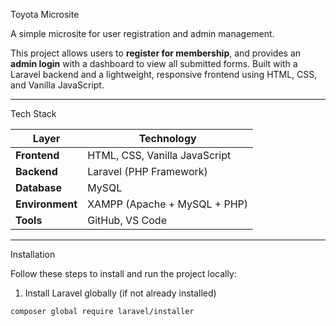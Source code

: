 Toyota Microsite

A simple microsite for user registration and admin management.

This project allows users to **register for membership**, and provides an **admin login** with a dashboard to view all submitted forms. Built with a Laravel backend and a lightweight, responsive frontend using HTML, CSS, and Vanilla JavaScript.

---

Tech Stack

| Layer       | Technology              |
|-------------|--------------------------|
| **Frontend**  | HTML, CSS, Vanilla JavaScript |
| **Backend**   | Laravel (PHP Framework)       |
| **Database**  | MySQL                       |
| **Environment** | XAMPP (Apache + MySQL + PHP) |
| **Tools**     | GitHub, VS Code             |

---
Installation

Follow these steps to install and run the project locally:

1. Install Laravel globally (if not already installed)
```bash
composer global require laravel/installer